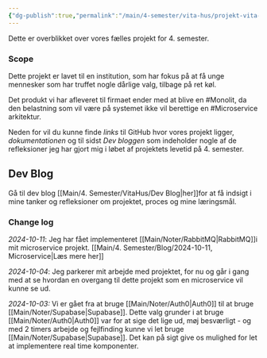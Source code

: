```yaml
---
{"dg-publish":true,"permalink":"/main/4-semester/vita-hus/projekt-vita-hus/","created":"2024-10-02T06:19:06.331+02:00"}
---
```


Dette er overblikket over vores fælles projekt for 4. semester.

### Scope
Dette projekt er lavet til en institution, som har fokus på at få unge mennesker som har truffet nogle dårlige valg, tilbage på ret køl. 

Det produkt vi har afleveret til firmaet ender med at blive en #Monolit, da den belastning som vil være på systemet ikke vil berettige en #Microservice arkitektur.

Neden for vil du kunne finde *links* til GitHub hvor vores projekt ligger, *dokumentationen* og til sidst *Dev bloggen* som indeholder nogle af de refleksioner jeg har gjort mig i løbet af projektets levetid på 4. semester.


## Dev Blog
Gå til dev blog [[Main/4. Semester/VitaHus/Dev Blog\|her]]for at få indsigt i mine tanker og refleksioner om projektet, proces og mine læringsmål.

### Change log

*2024-10-11*: Jeg har fået implementeret [[Main/Noter/RabbitMQ\|RabbitMQ]]i mit microservice projekt. [[Main/4. Semester/Blog/2024-10-11, Microservice\|Læs mere her]]

*2024-10-04*: Jeg parkerer mit arbejde med projektet, for nu og går i gang med at se hvordan en overgang til dette projekt som en microservice vil kunne se ud.

*2024-10-03:* Vi er gået fra at bruge [[Main/Noter/Auth0\|Auth0]] til at bruge [[Main/Noter/Supabase\|Supabase]]. Dette valg grunder i at bruge [[Main/Noter/Auth0\|Auth0]] var for at sige det lige ud, møj besværligt - og med 2 timers arbejde og fejlfinding kunne vi let bruge [[Main/Noter/Supabase\|Supabase]]. Det kan på sigt give os mulighed for let at implementere real time komponenter.
